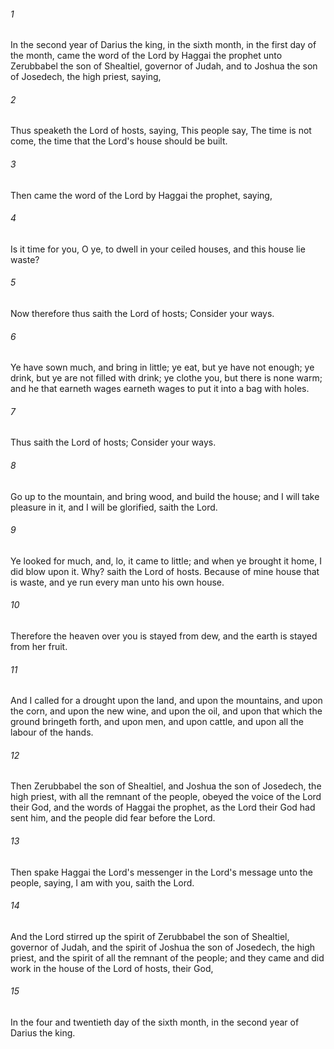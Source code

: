 ###### 1
In the second year of Darius the king, in the sixth month, in the first day of the month, came the word of the Lord by Haggai the prophet unto Zerubbabel the son of Shealtiel, governor of Judah, and to Joshua the son of Josedech, the high priest, saying,

###### 2
Thus speaketh the Lord of hosts, saying, This people say, The time is not come, the time that the Lord's house should be built.

###### 3
Then came the word of the Lord by Haggai the prophet, saying,

###### 4
Is it time for you, O ye, to dwell in your ceiled houses, and this house lie waste?

###### 5
Now therefore thus saith the Lord of hosts; Consider your ways.

###### 6
Ye have sown much, and bring in little; ye eat, but ye have not enough; ye drink, but ye are not filled with drink; ye clothe you, but there is none warm; and he that earneth wages earneth wages to put it into a bag with holes.

###### 7
Thus saith the Lord of hosts; Consider your ways.

###### 8
Go up to the mountain, and bring wood, and build the house; and I will take pleasure in it, and I will be glorified, saith the Lord.

###### 9
Ye looked for much, and, lo, it came to little; and when ye brought it home, I did blow upon it. Why? saith the Lord of hosts. Because of mine house that is waste, and ye run every man unto his own house.

###### 10
Therefore the heaven over you is stayed from dew, and the earth is stayed from her fruit.

###### 11
And I called for a drought upon the land, and upon the mountains, and upon the corn, and upon the new wine, and upon the oil, and upon that which the ground bringeth forth, and upon men, and upon cattle, and upon all the labour of the hands.

###### 12
Then Zerubbabel the son of Shealtiel, and Joshua the son of Josedech, the high priest, with all the remnant of the people, obeyed the voice of the Lord their God, and the words of Haggai the prophet, as the Lord their God had sent him, and the people did fear before the Lord.

###### 13
Then spake Haggai the Lord's messenger in the Lord's message unto the people, saying, I am with you, saith the Lord.

###### 14
And the Lord stirred up the spirit of Zerubbabel the son of Shealtiel, governor of Judah, and the spirit of Joshua the son of Josedech, the high priest, and the spirit of all the remnant of the people; and they came and did work in the house of the Lord of hosts, their God,

###### 15
In the four and twentieth day of the sixth month, in the second year of Darius the king.

